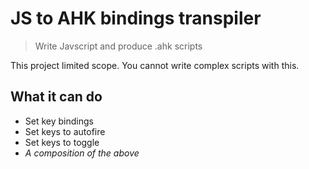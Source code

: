 # JS to AHK bindings transpiler

> Write Javscript and produce .ahk scripts

This project limited scope. You cannot write complex scripts with this.

## What it can do

- Set key bindings
- Set keys to autofire
- Set keys to toggle
- _A composition of the above_

